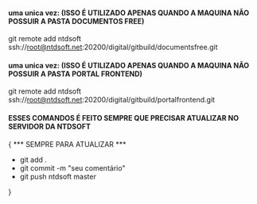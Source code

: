 #### uma unica vez:  (ISSO É UTILIZADO APENAS QUANDO A MAQUINA NÃO POSSUIR A PASTA DOCUMENTOS FREE) ####
git remote add ntdsoft ssh://root@ntdsoft.net:20200/digital/gitbuild/documentsfree.git
#### uma unica vez:  (ISSO É UTILIZADO APENAS QUANDO A MAQUINA NÃO POSSUIR A PASTA PORTAL FRONTEND) ####
git remote add ntdsoft ssh://root@ntdsoft.net:20200/digital/gitbuild/portalfrontend.git

#### ESSES COMANDOS É FEITO SEMPRE QUE PRECISAR ATUALIZAR NO SERVIDOR DA NTDSOFT ####


{
    *** SEMPRE PARA ATUALIZAR ***

 * git add .
 * git commit -m "seu comentário"
 * git push ntdsoft master
 
}
